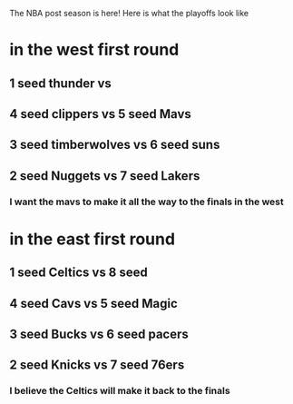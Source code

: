 The NBA post season is here!
Here is what the playoffs look like
# in the west first round
## 1 seed thunder vs 
## 4 seed clippers vs 5 seed Mavs 
## 3 seed timberwolves vs 6 seed suns
## 2 seed Nuggets vs 7 seed Lakers
### I want the mavs to make it all the way to the finals in the west

# in the east first round
## 1 seed Celtics vs 8 seed
## 4 seed Cavs vs 5 seed Magic
## 3 seed Bucks vs 6 seed pacers
## 2 seed Knicks vs 7 seed 76ers
### I believe the Celtics will make it back to the finals
